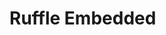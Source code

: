 # Ruffle Embedded

<script src="https://opcysss.github.io/Ruffle-Embedded/ruffle/ruffle.js"></script>
<div class="swf"swf="ltr" style="text-align: left;" trbidi="on">
<http high="plugin" page=" http://www.macromedia.com/go/getflashplayer " src="SWF FILE HERE" 유형="응용 프로그램/x-쇼크 웨이브 플래시" 폭="620"></flash>
</div>